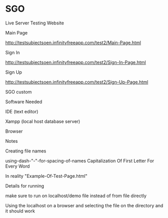 # SGO


Live Server Testing Website



Main Page

http://testsubjectsoen.infinityfreeapp.com/test2/Main-Page.html

Sign In

http://testsubjectsoen.infinityfreeapp.com/test2/Sign-In-Page.html

Sign Up

http://testsubjectsoen.infinityfreeapp.com/test2/Sign-Up-Page.html




SGO custom



Software Needed

IDE (text editor) 

Xampp (local host database server)

Browser





Notes

Creating file names 

using-dash-"-"-for-spacing-of-names
Capitalization Of First Letter For Every Word

In reality 
"Example-Of-Test-Page.html"


Details for running




make sure to run on localhost/demo file 
instead of from file directly


Using the localhost on a browser and selecting the file on the directory and it should work
